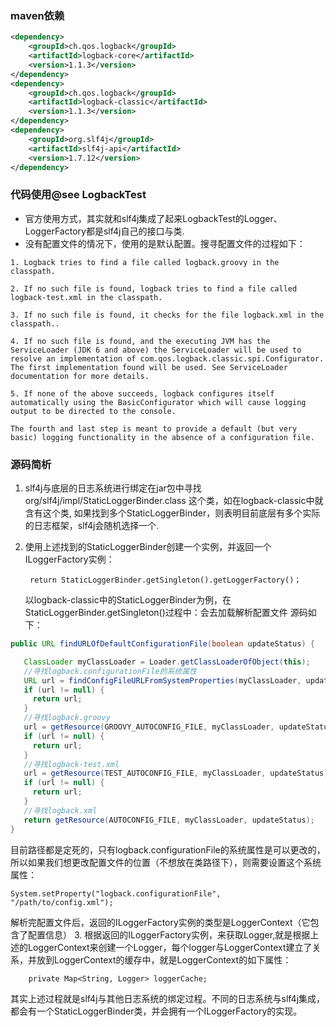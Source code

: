 ### maven依赖
```xml
<dependency> 
    <groupId>ch.qos.logback</groupId> 
    <artifactId>logback-core</artifactId> 
    <version>1.1.3</version> 
</dependency> 
<dependency> 
    <groupId>ch.qos.logback</groupId> 
    <artifactId>logback-classic</artifactId> 
    <version>1.1.3</version> 
</dependency>
<dependency>
    <groupId>org.slf4j</groupId>
    <artifactId>slf4j-api</artifactId>
    <version>1.7.12</version>
</dependency>
```

### 代码使用@see LogbackTest
+ 官方使用方式，其实就和slf4j集成了起来LogbackTest的Logger、LoggerFactory都是slf4j自己的接口与类.
+ 没有配置文件的情况下，使用的是默认配置。搜寻配置文件的过程如下：

```
1. Logback tries to find a file called logback.groovy in the classpath.

2. If no such file is found, logback tries to find a file called logback-test.xml in the classpath.

3. If no such file is found, it checks for the file logback.xml in the classpath..

4. If no such file is found, and the executing JVM has the ServiceLoader (JDK 6 and above) the ServiceLoader will be used to resolve an implementation of com.qos.logback.classic.spi.Configurator. The first implementation found will be used. See ServiceLoader documentation for more details.

5. If none of the above succeeds, logback configures itself automatically using the BasicConfigurator which will cause logging output to be directed to the console.

The fourth and last step is meant to provide a default (but very basic) logging functionality in the absence of a configuration file.
```

### 源码简析
1. slf4j与底层的日志系统进行绑定在jar包中寻找org/slf4j/impl/StaticLoggerBinder.class 这个类，如在logback-classic中就含有这个类,
如果找到多个StaticLoggerBinder，则表明目前底层有多个实际的日志框架，slf4j会随机选择一个.
2. 使用上述找到的StaticLoggerBinder创建一个实例，并返回一个ILoggerFactory实例： 

        return StaticLoggerBinder.getSingleton().getLoggerFactory()；
   以logback-classic中的StaticLoggerBinder为例，在StaticLoggerBinder.getSingleton()过程中：会去加载解析配置文件 源码如下：
   
```java (type)
public URL findURLOfDefaultConfigurationFile(boolean updateStatus) {

   ClassLoader myClassLoader = Loader.getClassLoaderOfObject(this);
   //寻找logback.configurationFile的系统属性
   URL url = findConfigFileURLFromSystemProperties(myClassLoader, updateStatus);
   if (url != null) {
     return url;
   }
   //寻找logback.groovy
   url = getResource(GROOVY_AUTOCONFIG_FILE, myClassLoader, updateStatus);
   if (url != null) {
     return url;
   }
   //寻找logback-test.xml
   url = getResource(TEST_AUTOCONFIG_FILE, myClassLoader, updateStatus);
   if (url != null) {
     return url;
   }
   //寻找logback.xml
   return getResource(AUTOCONFIG_FILE, myClassLoader, updateStatus);
}
```

目前路径都是定死的，只有logback.configurationFile的系统属性是可以更改的，所以如果我们想更改配置文件的位置（不想放在类路径下），则需要设置这个系统属性：

    System.setProperty("logback.configurationFile", "/path/to/config.xml");
解析完配置文件后，返回的ILoggerFactory实例的类型是LoggerContext（它包含了配置信息）
3. 根据返回的ILoggerFactory实例，来获取Logger,就是根据上述的LoggerContext来创建一个Logger，每个logger与LoggerContext建立了关系，并放到LoggerContext的缓存中，就是LoggerContext的如下属性：

        private Map<String, Logger> loggerCache;
        
其实上述过程就是slf4j与其他日志系统的绑定过程。不同的日志系统与slf4j集成，都会有一个StaticLoggerBinder类，并会拥有一个ILoggerFactory的实现。
